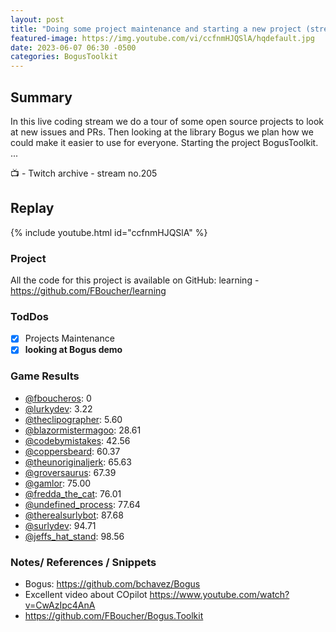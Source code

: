 ```yaml
---
layout: post
title: "Doing some project maintenance and starting a new project (stream 205)"
featured-image: https://img.youtube.com/vi/ccfnmHJQSlA/hqdefault.jpg
date: 2023-06-07 06:30 -0500
categories: BogusToolkit
---
```


## Summary
In this live coding stream we do a tour of some open source projects to look at new issues and PRs. Then looking at the library Bogus we plan how we could make it easier to use for everyone. Starting the project BogusToolkit.
... 

📺 - Twitch archive - stream no.205 

## Replay

{% include youtube.html id="ccfnmHJQSlA" %}
<br/><!--more-->

### Project

All the code for this project is available on GitHub: learning - https://github.com/FBoucher/learning

### TodDos

- [X] Projects Maintenance
- [X] **looking at Bogus demo**

### Game Results

- [@fboucheros](https://www.twitch.tv/fboucheros): 0
- [@lurkydev](https://www.twitch.tv/lurkydev): 3.22
- [@theclipographer](https://www.twitch.tv/theclipographer): 5.60
- [@blazormistermagoo](https://www.twitch.tv/blazormistermagoo): 28.61
- [@codebymistakes](https://www.twitch.tv/codebymistakes): 42.56
- [@coppersbeard](https://www.twitch.tv/coppersbeard): 60.37
- [@theunoriginaljerk](https://www.twitch.tv/theunoriginaljerk): 65.63
- [@groversaurus](https://www.twitch.tv/groversaurus): 67.39
- [@gamlor](https://www.twitch.tv/gamlor): 75.00
- [@fredda_the_cat](https://www.twitch.tv/fredda_the_cat): 76.01
- [@undefined_process](https://www.twitch.tv/undefined_process): 77.64
- [@therealsurlybot](https://www.twitch.tv/therealsurlybot): 87.68
- [@surlydev](https://www.twitch.tv/surlydev): 94.71
- [@jeffs_hat_stand](https://www.twitch.tv/jeffs_hat_stand): 98.56

### Notes/ References / Snippets

- Bogus: https://github.com/bchavez/Bogus
- Excellent video about COpilot https://www.youtube.com/watch?v=CwAzIpc4AnA
- https://github.com/FBoucher/Bogus.Toolkit
